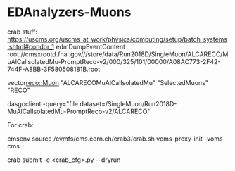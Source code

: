 # EDAnalyzers-Muons
crab stuff: https://uscms.org/uscms_at_work/physics/computing/setup/batch_systems.shtml#condor_1
edmDumpEventContent root://cmsxrootd.fnal.gov///store/data/Run2018D/SingleMuon/ALCARECO/MuAlCalIsolatedMu-PromptReco-v2/000/325/101/00000/A08AC773-2F42-744F-A8BB-3F580508181B.root

vector<reco::Muon>                    "ALCARECOMuAlCalIsolatedMu"   "SelectedMuons"   "RECO"

 dasgoclient -query="file dataset=/SingleMuon/Run2018D-MuAlCalIsolatedMu-PromptReco-v2/ALCARECO"

 For crab:

cmsenv
source /cvmfs/cms.cern.ch/crab3/crab.sh
voms-proxy-init -voms cms

crab submit -c <crab_cfg>.py --dryrun